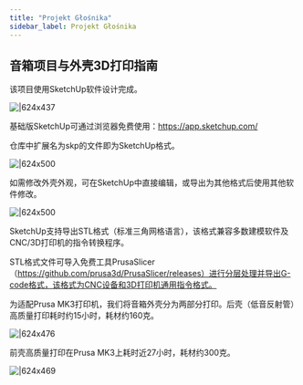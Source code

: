 ```yaml
---
title: "Projekt Głośnika"
sidebar_label: Projekt Głośnika
---
```


## 音箱项目与外壳3D打印指南

该项目使用SketchUp软件设计完成。

![|624x437](https://lh5.googleusercontent.com/ef2tWUcCXa5hftw2koothhTHsmV9hlpPt4J1Gziy2wErEkLSEG5KRQ2Xs6QCnvsMiakukwCmQn5Y6hNU6wbxMzPDA3bZcGxd03PsfH0NfRKqe7TZNzgCH8Ekg28A5KeOLn9qQ3vE)

基础版SketchUp可通过浏览器免费使用：https://app.sketchup.com/

仓库中扩展名为skp的文件即为SketchUp格式。

![|624x500](https://lh6.googleusercontent.com/-GdRQQrqLLewOXkA3xg1aP4tV3DgSMxx85J4LiWxlKsduCcfojl244wGP2vis53LShMp19UcPo9lu00oadYxRmDCprf2oRJNDyslcIwNG2rW5-gil9BlsODMtgcKmbOpeeIhNDtd)

如需修改外壳外观，可在SketchUp中直接编辑，或导出为其他格式后使用其他软件修改。

![|624x500](https://lh6.googleusercontent.com/xHFuK2n25Kge2Tw8u98gx6S932it3sHNPFO_FSVntEfFcY4eqfV2_a4U0NCSsvELYG227alHjs5zBVKu1Ca47q3tHGR4gZXSZ3kjzB-2FZDRgFeaSgOjgRLmSjnMDXbcGLVkf3Km)

SketchUp支持导出STL格式（标准三角网格语言），该格式兼容多数建模软件及CNC/3D打印机的指令转换程序。

STL格式文件可导入免费工具PrusaSlicer（https://github.com/prusa3d/PrusaSlicer/releases）进行分层处理并导出G-code格式，该格式为CNC设备和3D打印机通用指令格式。

为适配Prusa MK3打印机，我们将音箱外壳分为两部分打印。后壳（低音反射管）高质量打印耗时约15小时，耗材约160克。

![|624x476](https://lh6.googleusercontent.com/cgNVFYY3TzOs_3rNbu8JvToySMEmRO14hftcK46KRXbkZJ13aEDDMVNQAkuADsliQCmTrx7M0PEJSzLMhHgkBplOqU5Ks83kH7TGRx8RHWhr-0DWwOvQJzrLE6EOQXHCg-jEuqOr)

前壳高质量打印在Prusa MK3上耗时近27小时，耗材约300克。

![|624x469](https://lh6.googleusercontent.com/7vWGIJNcohlwc9dwY9-5DJ44MFseynKC_Vg3w9gBAaZ1fpX7pvmiAxjfVmk-qnvSZlK1ZuY1wv-3vc0a0XfS4KMBdYMogaDdoFTzbfQPtvrPjebwgBWZdvtovvRzYjHyyx1eOl6E)
